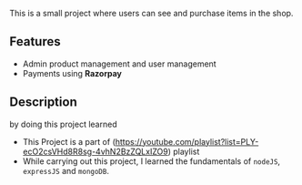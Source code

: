 

This is a small project where users can see and purchase items in the shop.

## Features

* Admin product management and user management
* Payments using **Razorpay**
## Description
by doing this project learned

* This Project is a part of (https://youtube.com/playlist?list=PLY-ecO2csVHd8R8sg-4vhN2BzZQLxIZO9) playlist
* While carrying out this project, I learned the fundamentals of `nodeJS`, `expressJS` and `mongoDB`.
